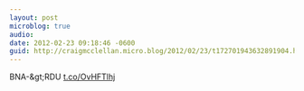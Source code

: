 ```yaml
---
layout: post
microblog: true
audio: 
date: 2012-02-23 09:18:46 -0600
guid: http://craigmcclellan.micro.blog/2012/02/23/t172701943632891904.html
---
```

BNA-&amp;gt;RDU [t.co/OvHFTlhj](http://t.co/OvHFTlhj)
